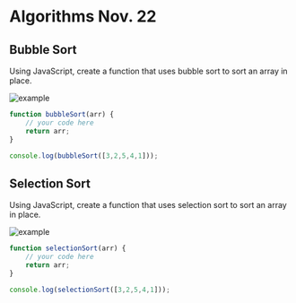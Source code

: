# Algorithms Nov. 22

## Bubble Sort

Using JavaScript, create a function that uses bubble sort to sort an array in place.

<img src="https://upload.wikimedia.org/wikipedia/commons/c/c8/Bubble-sort-example-300px.gif" alt="example">

```js
function bubbleSort(arr) {
    // your code here
    return arr;
}

console.log(bubbleSort([3,2,5,4,1]));
```

## Selection Sort

Using JavaScript, create a function that uses selection sort to sort an array in place.

<img src="https://upload.wikimedia.org/wikipedia/commons/9/94/Selection-Sort-Animation.gif" alt="example">

```js
function selectionSort(arr) {
    // your code here
    return arr;
}

console.log(selectionSort([3,2,5,4,1]));
```